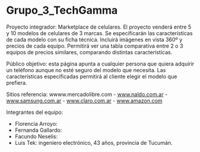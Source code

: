 # Grupo_3_TechGamma

Proyecto integrador: Marketplace de celulares.
El proyecto venderá entre 5 y 10 modelos de celulares de 3 marcas.
Se especificarán las características de cada modelo con su ficha técnica.
Incluirá imágenes en vista 360º y precios de cada equipo.
Permitirá ver una tabla comparativa entre 2 o 3 equipos de precios similares, comparando distintas características.

Público objetivo: esta página apunta a cualquier persona que quiera adquirir un teléfono aunque no esté seguro del modelo que necesita. 
Las características especificadas permitirá al cliente elegir el modelo que prefiera.

Sitios referencia: wwww.mercadolibre.com - www.naldo.com.ar - www.samsung.com.ar - www.claro.com.ar - www.amazon.com

Integrantes del equipo:
- Florencia Arroyo:
- Fernanda Gallardo:
- Facundo Neselis:
- Luis Tek: ingeniero electrónico, 43 años, provincia de Tucumán.